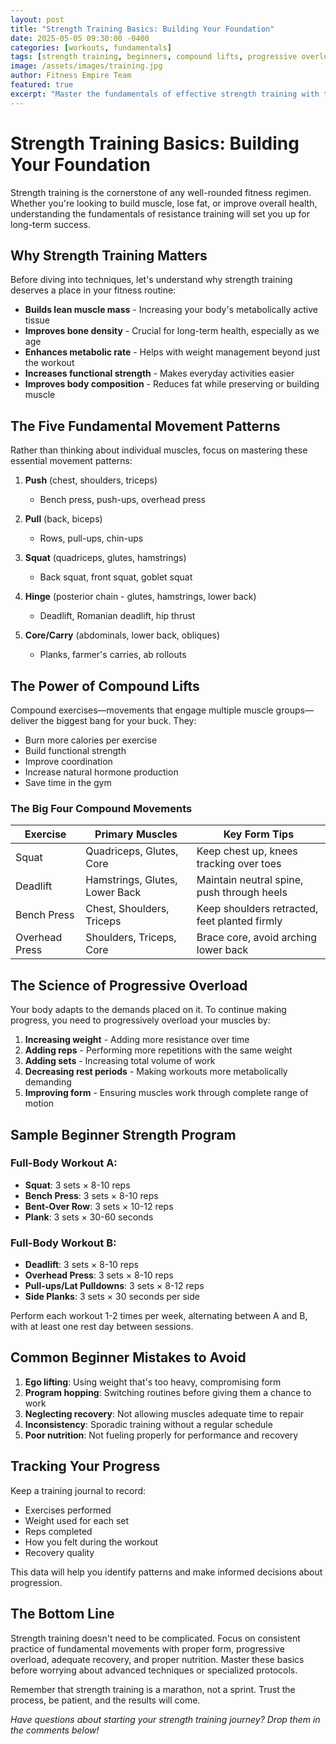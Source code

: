 ```yaml
---
layout: post
title: "Strength Training Basics: Building Your Foundation"
date: 2025-05-05 09:30:00 -0400
categories: [workouts, fundamentals]
tags: [strength training, beginners, compound lifts, progressive overload]
image: /assets/images/training.jpg
author: Fitness Empire Team
featured: true
excerpt: "Master the fundamentals of effective strength training with this comprehensive guide for beginners and experienced fitness enthusiasts alike."
---
```


# Strength Training Basics: Building Your Foundation

Strength training is the cornerstone of any well-rounded fitness regimen. Whether you're looking to build muscle, lose fat, or improve overall health, understanding the fundamentals of resistance training will set you up for long-term success.

## Why Strength Training Matters

Before diving into techniques, let's understand why strength training deserves a place in your fitness routine:

- **Builds lean muscle mass** - Increasing your body's metabolically active tissue
- **Improves bone density** - Crucial for long-term health, especially as we age
- **Enhances metabolic rate** - Helps with weight management beyond just the workout
- **Increases functional strength** - Makes everyday activities easier
- **Improves body composition** - Reduces fat while preserving or building muscle

## The Five Fundamental Movement Patterns

Rather than thinking about individual muscles, focus on mastering these essential movement patterns:

1. **Push** (chest, shoulders, triceps)
   - Bench press, push-ups, overhead press
   
2. **Pull** (back, biceps)
   - Rows, pull-ups, chin-ups
   
3. **Squat** (quadriceps, glutes, hamstrings)
   - Back squat, front squat, goblet squat
   
4. **Hinge** (posterior chain - glutes, hamstrings, lower back)
   - Deadlift, Romanian deadlift, hip thrust
   
5. **Core/Carry** (abdominals, lower back, obliques)
   - Planks, farmer's carries, ab rollouts

## The Power of Compound Lifts

Compound exercises—movements that engage multiple muscle groups—deliver the biggest bang for your buck. They:

- Burn more calories per exercise
- Build functional strength
- Improve coordination
- Increase natural hormone production
- Save time in the gym

### The Big Four Compound Movements

| Exercise | Primary Muscles | Key Form Tips |
|----------|----------------|--------------|
| Squat | Quadriceps, Glutes, Core | Keep chest up, knees tracking over toes |
| Deadlift | Hamstrings, Glutes, Lower Back | Maintain neutral spine, push through heels |
| Bench Press | Chest, Shoulders, Triceps | Keep shoulders retracted, feet planted firmly |
| Overhead Press | Shoulders, Triceps, Core | Brace core, avoid arching lower back |

## The Science of Progressive Overload

Your body adapts to the demands placed on it. To continue making progress, you need to progressively overload your muscles by:

1. **Increasing weight** - Adding more resistance over time
2. **Adding reps** - Performing more repetitions with the same weight
3. **Adding sets** - Increasing total volume of work
4. **Decreasing rest periods** - Making workouts more metabolically demanding
5. **Improving form** - Ensuring muscles work through complete range of motion

## Sample Beginner Strength Program

### Full-Body Workout A:
- **Squat**: 3 sets × 8-10 reps
- **Bench Press**: 3 sets × 8-10 reps
- **Bent-Over Row**: 3 sets × 10-12 reps
- **Plank**: 3 sets × 30-60 seconds

### Full-Body Workout B:
- **Deadlift**: 3 sets × 8-10 reps
- **Overhead Press**: 3 sets × 8-10 reps
- **Pull-ups/Lat Pulldowns**: 3 sets × 8-12 reps
- **Side Planks**: 3 sets × 30 seconds per side

Perform each workout 1-2 times per week, alternating between A and B, with at least one rest day between sessions.

## Common Beginner Mistakes to Avoid

1. **Ego lifting**: Using weight that's too heavy, compromising form
2. **Program hopping**: Switching routines before giving them a chance to work
3. **Neglecting recovery**: Not allowing muscles adequate time to repair
4. **Inconsistency**: Sporadic training without a regular schedule
5. **Poor nutrition**: Not fueling properly for performance and recovery

## Tracking Your Progress

Keep a training journal to record:
- Exercises performed
- Weight used for each set
- Reps completed
- How you felt during the workout
- Recovery quality

This data will help you identify patterns and make informed decisions about progression.

## The Bottom Line

Strength training doesn't need to be complicated. Focus on consistent practice of fundamental movements with proper form, progressive overload, adequate recovery, and proper nutrition. Master these basics before worrying about advanced techniques or specialized protocols.

Remember that strength training is a marathon, not a sprint. Trust the process, be patient, and the results will come.

*Have questions about starting your strength training journey? Drop them in the comments below!*